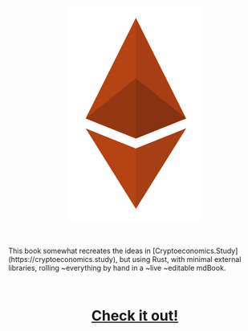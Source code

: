 <p align="center">
    <img src="/src/rusty_ethereum.png" alt="Rusty Ethereum">  
</p>
<br>
<p>
This book somewhat recreates the ideas in [Cryptoeconomics.Study](https://cryptoeconomics.study), but using Rust, with minimal external libraries, rolling ~everything by hand in a ~live ~editable mdBook.
</p>
<br>
<h1 align="center">
    <a href="https://burrrata.github.io/rusty_cryptoeconomics/intro.html">Check it out!</a>
</h1>
<br>
